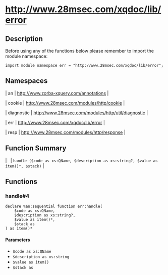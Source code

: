 # http://www.28msec.com/xqdoc/lib/error
## Description
Before using any of the functions below please remember to import the module namespace:

    import module namespace err = "http://www.28msec.com/xqdoc/lib/error";
## Namespaces


| an | http://www.zorba-xquery.com/annotations |

| cookie | http://www.28msec.com/modules/http/cookie |

| diagnostic | http://www.28msec.com/modules/http/util/diagnostic |

| err | http://www.28msec.com/xqdoc/lib/error |

| resp | http://www.28msec.com/modules/http/response |

## Function Summary


|   | `handle ($code as xs:QName, $description as xs:string?, $value as item()*, $stack)` |

## Functions
### handle#4

    declare %an:sequential function err:handle(
        $code as xs:QName,
        $description as xs:string?,
        $value as item()*,
        $stack as 
    ) as item()*

#### Parameters

* `$code as xs:QName`
* `$description as xs:string`
* `$value as item()`
* `$stack as `

